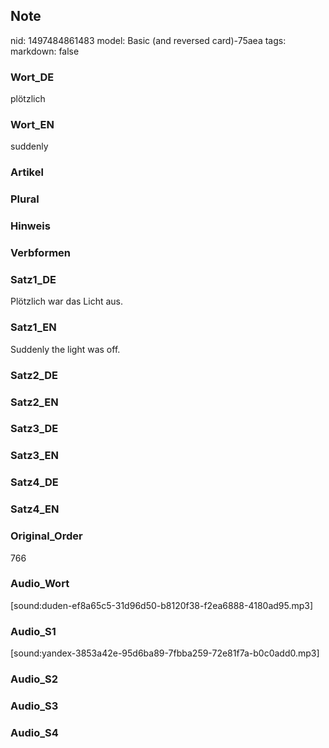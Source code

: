 ## Note
nid: 1497484861483
model: Basic (and reversed card)-75aea
tags: 
markdown: false

### Wort_DE
plötzlich

### Wort_EN
suddenly

### Artikel


### Plural


### Hinweis


### Verbformen


### Satz1_DE
Plötzlich war das Licht aus.

### Satz1_EN
Suddenly the light was off.

### Satz2_DE


### Satz2_EN


### Satz3_DE


### Satz3_EN


### Satz4_DE


### Satz4_EN


### Original_Order
766

### Audio_Wort
[sound:duden-ef8a65c5-31d96d50-b8120f38-f2ea6888-4180ad95.mp3]

### Audio_S1
[sound:yandex-3853a42e-95d6ba89-7fbba259-72e81f7a-b0c0add0.mp3]

### Audio_S2


### Audio_S3


### Audio_S4

